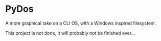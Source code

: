 # PyDos
A more graphical take on a CLI OS, with a Windows inspired filesystem.

This project is not done, it will probably not be finished ever...
